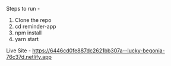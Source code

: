 Steps to run -

1. Clone the repo
2. cd reminder-app
3. npm install
4. yarn start

Live Site - https://6446cd0fe887dc2621bb307a--lucky-begonia-76c37d.netlify.app
